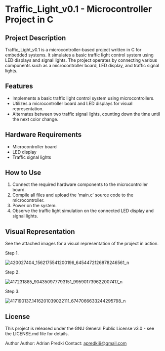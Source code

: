 # Traffic_Light_v0.1 - Microcontroller Project in C

## Project Description
Traffic_Light_v0.1 is a microcontroller-based project written in C for embedded systems. It simulates a basic traffic light control system using LED displays and signal lights. The project operates by connecting various components such as a microcontroller board, LED display, and traffic signal lights.

## Features
- Implements a basic traffic light control system using microcontrollers.
- Utilizes a microcontroller board and LED displays for visual representation.
- Alternates between two traffic signal lights, counting down the time until the next color change.

## Hardware Requirements
- Microcontroller board
- LED display
- Traffic signal lights

## How to Use
1. Connect the required hardware components to the microcontroller board.
2. Compile all files and upload the 'main.c' source code to the microcontroller.
3. Power on the system.
4. Observe the traffic light simulation on the connected LED display and signal lights.

## Visual Representation
See the attached images for a visual representation of the project in action.

Step 1.


![420027404_1562175541200196_6454472126878246561_n](https://github.com/Adrianq88/Traffic_Light_v0.1/assets/118317225/0fef28f1-db48-4e85-8153-6f3b17c06be9)

Step 2.


![417231885_904350977793151_995901739622007417_n](https://github.com/Adrianq88/Traffic_Light_v0.1/assets/118317225/35930c40-6094-4b77-b432-ca2eac6ab246)

Step 3.


![417190137_1416201039022111_6747066633244295798_n](https://github.com/Adrianq88/Traffic_Light_v0.1/assets/118317225/2553b5c1-a761-45cf-8230-4f5e3d0aaa4e)



## License
This project is released under the GNU General Public License v3.0 - see the LICENSE.md file for details.

Author
Author: Adrian Predki
Contact: apredki9@gmail.com
